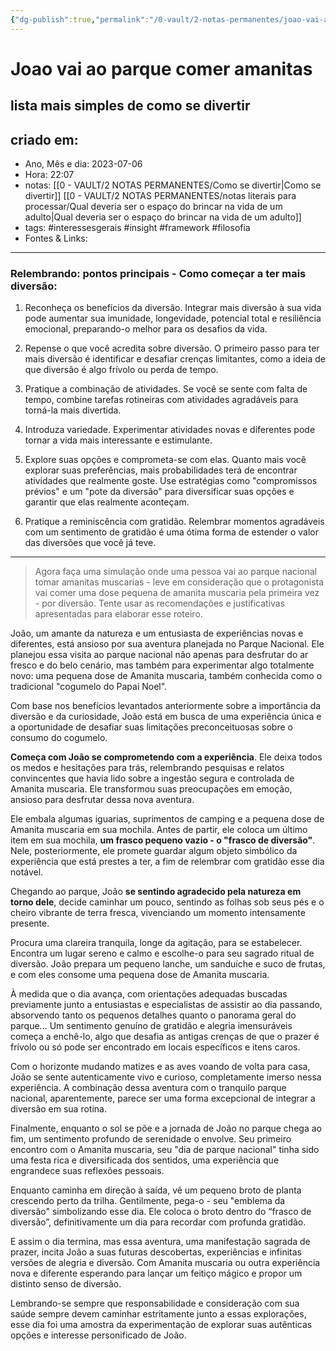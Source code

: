 ```yaml
---
{"dg-publish":true,"permalink":"/0-vault/2-notas-permanentes/joao-vai-ao-parque-comer-amanitas/","tags":["permanente","interessesgerais","insight","framework","filosofia"],"dgHomeLink":true,"dgShowLocalGraph":true,"dgShowFileTree":true,"dgEnableSearch":true,"noteIcon":""}
---
```


# Joao vai ao parque comer amanitas
## lista mais simples de como se divertir

## criado em: 
-  Ano, Mês e dia: 2023-07-06
- Hora: 22:07
- notas: [[0 - VAULT/2 NOTAS PERMANENTES/Como se divertir\|Como se divertir]]
[[0 - VAULT/2 NOTAS PERMANENTES/notas literais para processar/Qual deveria ser o espaço do brincar na vida de um adulto\|Qual deveria ser o espaço do brincar na vida de um adulto]]
- tags: #interessesgerais #insight #framework #filosofia 
- Fontes & Links: 
---
### Relembrando: pontos principais - Como começar a ter mais diversão:

1. Reconheça os benefícios da diversão. Integrar mais diversão à sua vida pode aumentar sua imunidade, longevidade, potencial total e resiliência emocional, preparando-o melhor para os desafios da vida.
   
2. Repense o que você acredita sobre diversão. O primeiro passo para ter mais diversão é identificar e desafiar crenças limitantes, como a ideia de que diversão é algo frívolo ou perda de tempo.

3. Pratique a combinação de atividades. Se você se sente com falta de tempo, combine tarefas rotineiras com atividades agradáveis para torná-la mais divertida.
   
4. Introduza variedade. Experimentar atividades novas e diferentes pode tornar a vida mais interessante e estimulante.
   
5. Explore suas opções e comprometa-se com elas. Quanto mais você explorar suas preferências, mais probabilidades terá de encontrar atividades que realmente goste. Use estratégias como "compromissos prévios" e um "pote da diversão" para diversificar suas opções e garantir que elas realmente aconteçam.
   
6. Pratique a reminiscência com gratidão. Relembrar momentos agradáveis com um sentimento de gratidão é uma ótima forma de estender o valor das diversões que você já teve.

---

>  Agora faça uma simulação onde uma pessoa vai ao parque nacional tomar amanitas muscarias - leve em consideração que o protagonista vai comer uma dose pequena de amanita muscaria pela primeira vez - por diversão. Tente usar as recomendações e justificativas apresentadas para elaborar esse roteiro.


João, um amante da natureza e um entusiasta de experiências novas e diferentes, está ansioso por sua aventura planejada no Parque Nacional. Ele planejou essa visita ao parque nacional não apenas para desfrutar do ar fresco e do belo cenário, mas também para experimentar algo totalmente novo: uma pequena dose de Amanita muscaria, também conhecida como o tradicional "cogumelo do Papai Noel".

Com base nos benefícios levantados anteriormente sobre a importância da diversão e da curiosidade, João está em busca de uma experiência única e a oportunidade de desafiar suas limitações preconceituosas sobre o consumo do cogumelo.

**Começa com João se comprometendo com a experiência**. Ele deixa todos os medos e hesitações para trás, relembrando pesquisas e relatos convincentes que havia lido sobre a ingestão segura e controlada de Amanita muscaria. Ele transformou suas preocupações em emoção, ansioso para desfrutar dessa nova aventura.

Ele embala algumas iguarias, suprimentos de camping e a pequena dose de Amanita muscaria em sua mochila. Antes de partir, ele coloca um último item em sua mochila, **um frasco pequeno vazio - o "frasco de diversão"**. Nele, posteriormente, ele promete guardar algum objeto simbólico da experiência que está prestes a ter, a fim de relembrar com gratidão esse dia notável.

Chegando ao parque, João **se sentindo agradecido pela natureza em torno dele**, decide caminhar um pouco, sentindo as folhas sob seus pés e o cheiro vibrante de terra fresca, vivenciando um momento intensamente presente.

Procura uma clareira tranquila, longe da agitação, para se estabelecer. Encontra um lugar sereno e calmo e escolhe-o para seu sagrado ritual de diversão. João prepara um pequeno lanche, um sanduíche e suco de frutas, e com eles consome uma pequena dose de Amanita muscaria. 

À medida que o dia avança, com orientações adequadas buscadas previamente junto a entusiastas e especialistas de assistir ao dia passando, absorvendo tanto os pequenos detalhes quanto o panorama geral do parque… Um sentimento genuíno de gratidão e alegria imensuráveis começa a enchê-lo, algo que desafia as antigas crenças de que o prazer é frívolo ou só pode ser encontrado em locais específicos e itens caros.

Com o horizonte mudando matizes e as aves voando de volta para casa, João se sente autenticamente vivo e curioso, completamente imerso nessa experiência. A combinação dessa aventura com o tranquilo parque nacional, aparentemente, parece ser uma forma excepcional de integrar a diversão em sua rotina.

Finalmente, enquanto o sol se põe e a jornada de João no parque chega ao fim, um sentimento profundo de serenidade o envolve. Seu primeiro encontro com o Amanita muscaria, seu "dia de parque nacional" tinha sido uma festa rica e diversificada dos sentidos, uma experiência que engrandece suas reflexões pessoais.

Enquanto caminha em direção à saída, vê um pequeno broto de planta crescendo perto da trilha. Gentilmente, pega-o - seu "emblema da diversão" simbolizando esse dia. Ele coloca o broto dentro do “frasco de diversão”, definitivamente um dia para recordar com profunda gratidão. 

E assim o dia termina, mas essa aventura, uma manifestação sagrada de prazer, incita João a suas futuras descobertas, experiências e infinitas versões de alegria e diversão. Com Amanita muscaria ou outra experiência nova e diferente esperando para lançar um feitiço mágico e propor um distinto senso de diversão. 

Lembrando-se sempre que responsabilidade e consideração com sua saúde sempre devem caminhar estritamente junto a essas explorações, esse dia foi uma amostra da experimentação de explorar suas autênticas opções e interesse personificado de João.